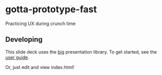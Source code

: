 # gotta-prototype-fast
Practicing UX during crunch time

## Developing
This slide deck uses the [big](https://github.com/tmcw/big) presentation library. To get started, see the [user guide](https://github.com/tmcw/big/blob/gh-pages/docs/user-guide.md).

Or, just edit and view index.html!